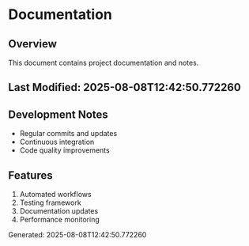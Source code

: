 # Documentation

## Overview
This document contains project documentation and notes.

## Last Modified: 2025-08-08T12:42:50.772260

## Development Notes
- Regular commits and updates
- Continuous integration
- Code quality improvements

## Features
1. Automated workflows
2. Testing framework
3. Documentation updates
4. Performance monitoring

Generated: 2025-08-08T12:42:50.772260
